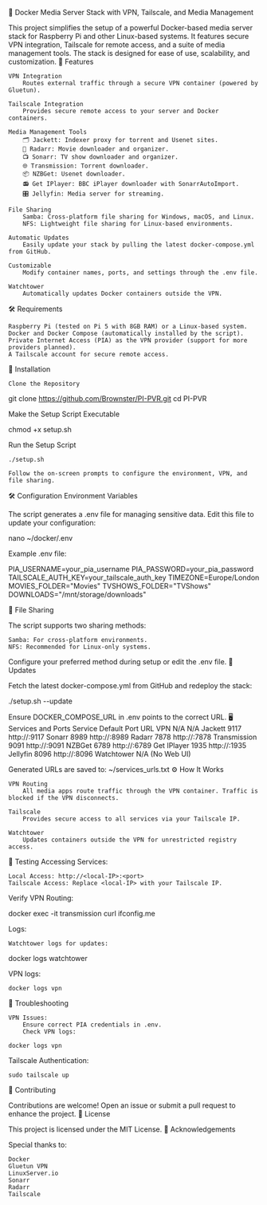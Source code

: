 🐳 Docker Media Server Stack with VPN, Tailscale, and Media Management

This project simplifies the setup of a powerful Docker-based media server stack for Raspberry Pi and other Linux-based systems. It features secure VPN integration, Tailscale for remote access, and a suite of media management tools. The stack is designed for ease of use, scalability, and customization.
🌟 Features

    VPN Integration
        Routes external traffic through a secure VPN container (powered by Gluetun).

    Tailscale Integration
        Provides secure remote access to your server and Docker containers.

    Media Management Tools
        🗂️ Jackett: Indexer proxy for torrent and Usenet sites.
        🎥 Radarr: Movie downloader and organizer.
        📺 Sonarr: TV show downloader and organizer.
        🌐 Transmission: Torrent downloader.
        📦 NZBGet: Usenet downloader.
        📻 Get IPlayer: BBC iPlayer downloader with SonarrAutoImport.
        🎛️ Jellyfin: Media server for streaming.

    File Sharing
        Samba: Cross-platform file sharing for Windows, macOS, and Linux.
        NFS: Lightweight file sharing for Linux-based environments.

    Automatic Updates
        Easily update your stack by pulling the latest docker-compose.yml from GitHub.

    Customizable
        Modify container names, ports, and settings through the .env file.

    Watchtower
        Automatically updates Docker containers outside the VPN.

🛠️ Requirements

    Raspberry Pi (tested on Pi 5 with 8GB RAM) or a Linux-based system.
    Docker and Docker Compose (automatically installed by the script).
    Private Internet Access (PIA) as the VPN provider (support for more providers planned).
    A Tailscale account for secure remote access.

🚀 Installation

    Clone the Repository

git clone https://github.com/Brownster/PI-PVR.git
cd PI-PVR

Make the Setup Script Executable

chmod +x setup.sh

Run the Setup Script

    ./setup.sh

    Follow the on-screen prompts to configure the environment, VPN, and file sharing.

🛠️ Configuration
Environment Variables

The script generates a .env file for managing sensitive data. Edit this file to update your configuration:

nano ~/docker/.env

Example .env file:

PIA_USERNAME=your_pia_username
PIA_PASSWORD=your_pia_password
TAILSCALE_AUTH_KEY=your_tailscale_auth_key
TIMEZONE=Europe/London
MOVIES_FOLDER="Movies"
TVSHOWS_FOLDER="TVShows"
DOWNLOADS="/mnt/storage/downloads"

📂 File Sharing

The script supports two sharing methods:

    Samba: For cross-platform environments.
    NFS: Recommended for Linux-only systems.

Configure your preferred method during setup or edit the .env file.
🔄 Updates

Fetch the latest docker-compose.yml from GitHub and redeploy the stack:

./setup.sh --update

Ensure DOCKER_COMPOSE_URL in .env points to the correct URL.
🖥️ Services and Ports
Service	Default Port	URL
VPN	N/A	N/A
Jackett	9117	http://<IP>:9117
Sonarr	8989	http://<IP>:8989
Radarr	7878	http://<IP>:7878
Transmission	9091	http://<IP>:9091
NZBGet	6789	http://<IP>:6789
Get IPlayer	1935	http://<IP>:1935
Jellyfin	8096	http://<IP>:8096
Watchtower	N/A	(No Web UI)

Generated URLs are saved to:
~/services_urls.txt
⚙️ How It Works

    VPN Routing
        All media apps route traffic through the VPN container. Traffic is blocked if the VPN disconnects.

    Tailscale
        Provides secure access to all services via your Tailscale IP.

    Watchtower
        Updates containers outside the VPN for unrestricted registry access.

🧪 Testing
Accessing Services:

    Local Access: http://<local-IP>:<port>
    Tailscale Access: Replace <local-IP> with your Tailscale IP.

Verify VPN Routing:

docker exec -it transmission curl ifconfig.me

Logs:

    Watchtower logs for updates:

docker logs watchtower

VPN logs:

    docker logs vpn

🐞 Troubleshooting

    VPN Issues:
        Ensure correct PIA credentials in .env.
        Check VPN logs:

    docker logs vpn

Tailscale Authentication:

    sudo tailscale up

🤝 Contributing

Contributions are welcome! Open an issue or submit a pull request to enhance the project.
📜 License

This project is licensed under the MIT License.
🙏 Acknowledgements

Special thanks to:

    Docker
    Gluetun VPN
    LinuxServer.io
    Sonarr
    Radarr
    Tailscale
